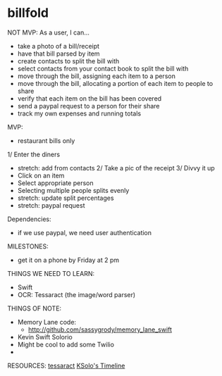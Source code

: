 billfold
========

NOT MVP:
As a user, I can...
- take a photo of a bill/receipt
- have that bill parsed by item
- create contacts to split the bill with
- select contacts from your contact book to split the bill with
- move through the bill, assigning each item to a person
- move through the bill, allocating a portion of each item to people to share
- verify that each item on the bill has been covered
- send a paypal request to a person for their share
- track my own expenses and running totals

MVP:
- restaurant bills only

1/ Enter the diners
  - stretch: add from contacts
2/ Take a pic of the receipt 
3/ Divvy it up
  - Click on an item
  - Select appropriate person
  - Selecting multiple people splits evenly
  - stretch: update split percentages
  - stretch: paypal request

  Dependencies:
  - if we use paypal, we need user authentication

MILESTONES:
- get it on a phone by Friday at 2 pm

THINGS WE NEED TO LEARN:
- Swift
- OCR: Tessaract (the image/word parser)

THINGS OF NOTE:
- Memory Lane code:
  - http://github.com/sassygrody/memory_lane_swift
- Kevin Swift Solorio
- Might be cool to add some Twilio
- 




RESOURCES:
[tessaract](https://github.com/ldiqual/tesseract-ios)
[KSolo's Timeline](https://github.com/fireflies-2014/phase-3-guide/blob/reorganize/resources/final-projects.md)
